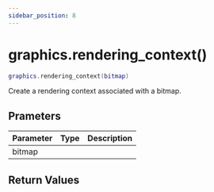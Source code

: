 ```yaml
---
sidebar_position: 8
---
```


# graphics.rendering_context()
```lua
graphics.rendering_context(bitmap)
```
Create a rendering context associated with a bitmap.


## Prameters
|Parameter|Type|Description|
|-|-|-|
|bitmap|||


## Return Values
